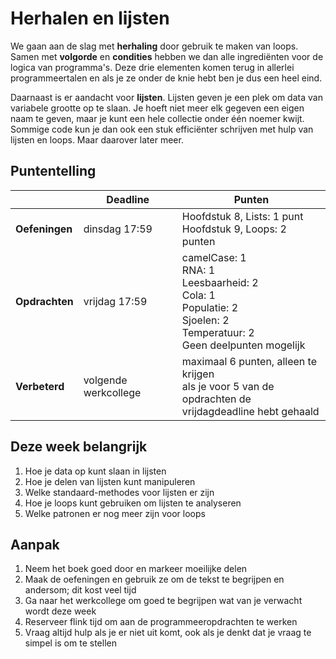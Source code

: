 # Herhalen en lijsten

We gaan aan de slag met **herhaling** door gebruik te maken van loops. Samen met **volgorde** en **condities** hebben we dan alle ingrediënten voor de logica van programma's. Deze drie elementen komen terug in allerlei programmeertalen en als je ze onder de knie hebt ben je dus een heel eind.

Daarnaast is er aandacht voor **lijsten**. Lijsten geven je een plek om data van variabele grootte op te slaan. Je hoeft niet meer elk gegeven een eigen naam te geven, maar je kunt een hele collectie onder één noemer kwijt. Sommige code kun je dan ook een stuk efficiënter schrijven met hulp van lijsten en loops. Maar daarover later meer.

## Puntentelling

|                | Deadline             | Punten                                                                                                      |
|----------------|----------------------|-------------------------------------------------------------------------------------------------------------|
| **Oefeningen** | dinsdag 17:59        | Hoofdstuk 8, Lists: 1 punt<br>Hoofdstuk 9, Loops: 2 punten                |
| **Opdrachten** | vrijdag 17:59        | camelCase: 1<br>RNA: 1<br>Leesbaarheid: 2<br>Cola: 1<br>Populatie: 2<br>Sjoelen: 2<br>Temperatuur: 2<br>Geen deelpunten mogelijk        |
| **Verbeterd**  | volgende werkcollege | maximaal 6 punten, alleen te krijgen <br>als je voor 5 van de opdrachten de<br>vrijdagdeadline hebt gehaald |

## Deze week belangrijk

1. Hoe je data op kunt slaan in lijsten
2. Hoe je delen van lijsten kunt manipuleren
3. Welke standaard-methodes voor lijsten er zijn
4. Hoe je loops kunt gebruiken om lijsten te analyseren
5. Welke patronen er nog meer zijn voor loops

## Aanpak

1. Neem het boek goed door en markeer moeilijke delen
2. Maak de oefeningen en gebruik ze om de tekst te begrijpen en andersom; dit kost veel tijd
3. Ga naar het werkcollege om goed te begrijpen wat van je verwacht wordt deze week
4. Reserveer flink tijd om aan de programmeeropdrachten te werken
5. Vraag altijd hulp als je er niet uit komt, ook als je denkt dat je vraag te simpel is om te stellen
